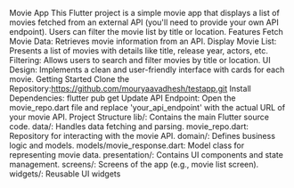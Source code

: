 
Movie App
This Flutter project is a simple movie app that displays a list of movies fetched from an external API (you'll need to provide your own API endpoint). Users can filter the movie list by title or location.
Features
Fetch Movie Data: Retrieves movie information from an API.
Display Movie List: Presents a list of movies with details like title, release year, actors, etc.
Filtering: Allows users to search and filter movies by title or location.
UI Design: Implements a clean and user-friendly interface with cards for each movie.
Getting Started
Clone the Repository:https://github.com/mouryaavadhesh/testapp.git
Install Dependencies: flutter pub get
Update API Endpoint:
Open the movie_repo.dart file and replace 'your_api_endpoint' with the actual URL of your movie API.
Project Structure
lib/: Contains the main Flutter source code.
data/: Handles data fetching and parsing.
movie_repo.dart: Repository for interacting with the movie API.
domain/: Defines business logic and models.
models/movie_response.dart: Model class for representing movie data.
presentation/: Contains UI components and state management.
screens/: Screens of the app (e.g., movie list screen).
widgets/: Reusable UI widgets